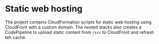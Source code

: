 # Static web hosting

The project contains CloudFormation scripts for static web hosting using CloudFront with a custom domain. The nested stacks also creates a CodePipeline to upload static content from `/src` to CloudFront and refresh teh cache. 